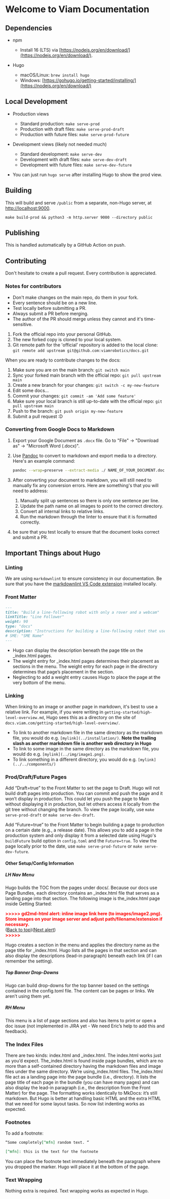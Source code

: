 # Welcome to Viam Documentation

## Dependencies

* npm
  * Install 16 (LTS) via [https://nodejs.org/en/download/](https://nodejs.org/en/download/).

* Hugo
  * macOS/Linux: `brew install hugo`
  * Windows: [https://gohugo.io/getting-started/installing/](https://nodejs.org/en/download/)

## Local Development

* Production views
  * Standard production: `make serve-prod`
  * Production with draft files: `make serve-prod-draft`
  * Production with future files: `make serve-prod-future`
* Development views (likely not needed much)
  * Standard development: `make serve-dev`
  * Development with draft files: `make serve-dev-draft`
  * Development with future files: `make serve-dev-future`

* You can just run `hugo serve` after installing Hugo to show the prod view.

## Building

This will build and serve `/public` from a separate, non-Hugo server, at [http://localhost:9000](http://localhost:9000).

`make build-prod && python3 -m http.server 9000 --directory public`

## Publishing

This is handled automatically by a GitHub Action on push.

## Contributing

Don't hesitate to create a pull request. Every contribution is appreciated.

### Notes for contributors

* Don't make changes on the main repo, do them in your fork.
* Every sentence should be on a new line.
* Test locally before submitting a PR.
* Always submit a PR before merging.
* The author of the PR should merge unless they cannot and it's time-sensitive.

1. Fork the official repo into your personal GitHub.
2. The new forked copy is cloned to your local system.
3. Git remote path for the 'official' repository is added to the local clone: ```git remote add upstream git@github.com:viamrobotics/docs.git```

When you are ready to contribute changes to the docs:

1. Make sure you are on the main branch: ```git switch main```
2. Sync your forked main branch with the official repo: ```git pull upstream main```
3. Create a new branch for your changes: ```git switch -c my-new-feature```
4. Edit some docs...
5. Commit your changes: ```git commit -am 'Add some feature'```
6. Make sure your local branch is still up-to-date with the official repo: ```git pull upstream main```
7. Push to the branch: ````git push origin my-new-feature````
8. Submit a pull request :D

### Converting from Google Docs to Markdown

1. Export your Google Document as `.docx` file. Go to "File" -> "Download as" -> "Microsoft Word (.docx)".
2. Use [Pandoc](https://pandoc.org/) to convert to markdown and export media to a directory. Here's an example command:

   ```bash
   pandoc --wrap=preserve --extract-media ./ NAME_OF_YOUR_DOCUMENT.docx -o NAME_OF_YOUR_DOCUMENT.md
   ```

3. After converting your document to markdown, you will still need to manually fix any conversion errors. Here are something's that you will need to address:
   1. Manually split up sentences so there is only one sentence per line.
   2. Update the path name on all images to point to the correct directory.
   3. Convert all internal links to relative links.
   4. Run the markdown through the linter to ensure that it is formatted correctly.
4. be sure that you test locally to ensure that the document looks correct and submit a PR.

## Important Things about Hugo

### Linting

We are using `markdownlint` to ensure consistency in our documentation.
Be sure that you have the [markdownlint VS Code extension](https://marketplace.visualstudio.com/items?itemName=DavidAnson.vscode-markdownlint) installed locally.

### Front Matter

```markdown
---
title: "Build a line-following robot with only a rover and a webcam"
linkTitle: "Line Follower"
weight: 90
type: "docs"
description: "Instructions for building a line-following robot that uses a webcam to track lines."
# SME: "SME Name"
---
```

* Hugo can display the description beneath the page title on the _index.html pages.
* The weight entry for  _index.html pages determines their placement as sections in the menu. The weight entry for each page in the directory determines that page’s placement in the section.
* Neglecting to add a weight entry causes Hugo to place the page at the very bottom of the menu.

### Linking

When linking to an image or another page in markdown, it's best to use a relative link. For example, if you were writing in `getting-started/high-level-overview.md`, Hugo sees this as a directory on the site of `docs.viam.com/getting-started/high-level-overview/`.

* To link to another markdown file in the same directory as the markdown file, you would do e.g. `[mylink](../installation/)`. **Note the trailing slash as another markdown file is another web directory in Hugo**
* To link to some image in the same directory as the markdown file, you would do e.g. `[mylink](../img/image1.png)`.
* To link something in a different directory, you would do e.g. `[mylink](../../components/)`

### Prod/Draft/Future Pages

Add “Draft=true” to the Front Matter to set the page to Draft. Hugo will not build draft pages into production. You can commit and push the page and it won’t display in production. This could let you push the page to Main without displaying it in production, but let others access it locally from the git tree without changing the branch. To view the page locally, use `make serve-prod-draft` or `make serve-dev-draft`.

Add “Future=true” to the Front Matter to begin building a page to production on a certain date (e.g., a release date). This allows you to add a page in the production system and only display it from a selected date using Hugo's `buildFuture` build option in `config.toml` and the `Future=true`. To view the page locally prior to the date, use `make serve-prod-future` or `make serve-dev-future`.

#### Other Setup/Config Information

##### LH Nav Menu

Hugo builds the TOC from the pages under docs/. Because our docs use Page Bundles, each directory contains an _index.html file that serves as a landing page into that section. The following image is the_index.html page inside Getting Started:
<p id="gdcalert2" ><span style="color: red; font-weight: bold">>>>>>  gd2md-html alert: inline image link here (to images/image2.png). Store images on your image server and adjust path/filename/extension if necessary. </span><br>(<a href="#">Back to top</a>)(<a href="#gdcalert3">Next alert</a>)<br><span style="color: red; font-weight: bold">>>>>> </span></p>

Hugo creates a section in the menu and applies the directory name as the page title for _index.html. Hugo lists all the pages in that section and can also display the descriptions (lead-in paragraph) beneath each link (if I can remember the setting).

##### Top Banner Drop-Downs

Hugo can build drop-downs for the top banner based on the settings contained in the config.toml file. The content can be pages or links. We aren’t using them yet.

##### RH Menu

This menu is a list of page sections and also has items to print or open a doc issue (not implemented in JIRA yet - We need Eric’s help to add this and feedback).

### The Index Files

There are two kinds: index.html and _index.html. The index.html works just as you’d expect. The_index.html is found inside page bundles, which are no more than a self-contained directory having the markdown files and image files under the same directory. We’re using_index.html files.
The_index.html file act as a landing page into the page bundle (i.e., directory). It lists the page title of each page in the bundle (you can have many pages) and can also display the lead-in paragraph (i.e., the description from the Front Matter) for the page.
The formatting works identically to MkDocs: it’s still markdown. But Hugo is better at handling basic HTML and the extra HTML that we need for some layout tasks. So now list indenting works as expected.

### Footnotes

To add a footnote:

```markdown
“Some completely[^mfn] random text. “

[^mfn]: this is the text for the footnote
```

You can place the footnote text immediately beneath the paragraph where you dropped the marker. Hugo will place it at the bottom of the page.

### Text Wrapping

Nothing extra is required. Text wrapping works as expected in Hugo.
